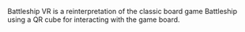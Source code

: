 Battleship VR is a reinterpretation of the classic board game Battleship using a QR cube for interacting with the game board.
